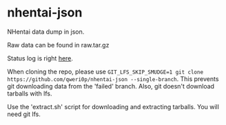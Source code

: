 # nhentai-json
NHentai data dump in json.

Raw data can be found in raw.tar.gz

Status log is right [here](LOG.md).

When cloning the repo, please use `GIT_LFS_SKIP_SMUDGE=1 git clone https://github.com/qweri0p/nhentai-json --single-branch`.
This prevents git downloading data from the 'failed' branch. Also, git doesn't download tarballs with lfs.

Use the 'extract.sh' script for downloading and extracting tarballs.
You will need git lfs.
